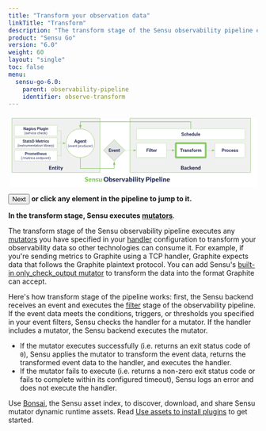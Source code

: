 ```yaml
---
title: "Transform your observation data"
linkTitle: "Transform"
description: "The transform stage of the Sensu observability pipeline executes mutators to transform your observation data into a format that other technologies can consume. Learn how Sensu manages data transformation in the observability pipeline."
product: "Sensu Go"
version: "6.0"
weight: 60
layout: "single"
toc: false
menu:
  sensu-go-6.0:
    parent: observability-pipeline
    identifier: observe-transform
---
```

<svg xmlns="http://www.w3.org/2000/svg" xmlns:xlink="http://www.w3.org/1999/xlink" xmlns:lucid="lucid" viewBox="0 0 1400 405" preserveAspectRatio="xMidYMid meet"><g transform="translate(14.423076923077076 20)" lucid:page-tab-id="0_0"><path d="M0 0h1823.08v553.85H0z" fill="#fff"/><a xlink:href="../observe-schedule/" target="_top"><path d="M668.26 0H1346v304.26H668.26z" stroke="#89c967" stroke-width="2" fill="#f0f0f0"/><path class="lucid-link lucid-hotspot lucid-overlay-hotspot" d="M668.26 0H1346v304.26H668.26z" fill="none"/></a><a xlink:href="../observe-filter/" target="_top"><path d="M706 143c0-1.66 1.34-3 3-3h161.7c1.67 0 3 1.34 3 3v74c0 1.66-1.33 3-3 3H709c-1.66 0-3-1.34-3-3z" stroke="#89c967" fill="#fff"/><use xlink:href="#a" transform="matrix(1,0,0,1,711.0000194281504,145) translate(49.23988381410256 43.76402243589744)"/><path class="lucid-link lucid-hotspot lucid-overlay-hotspot" d="M706 143c0-1.66 1.34-3 3-3h161.7c1.67 0 3 1.34 3 3v74c0 1.66-1.33 3-3 3H709c-1.66 0-3-1.34-3-3z" fill="none"/></a><a xlink:href="../observe-transform/" target="_top"><path d="M926 143c0-1.66 1.34-3 3-3h161.7c1.67 0 3 1.34 3 3v74c0 1.66-1.33 3-3 3H929c-1.66 0-3-1.34-3-3z" stroke="#89c967" stroke-width="10" fill="#fff"/><use xlink:href="#b" transform="matrix(1,0,0,1,931.0000194281495,145) translate(18.72230568910257 43.76402243589744)"/><path class="lucid-link lucid-hotspot lucid-overlay-hotspot" d="M926 143c0-1.66 1.34-3 3-3h161.7c1.67 0 3 1.34 3 3v74c0 1.66-1.33 3-3 3H929c-1.66 0-3-1.34-3-3z" fill="none"/></a><a xlink:href="../observe-process/" target="_top"><path d="M1146 143c0-1.66 1.34-3 3-3h161.7c1.67 0 3 1.34 3 3v74c0 1.66-1.33 3-3 3H1149c-1.66 0-3-1.34-3-3z" stroke="#89c967" fill="#fff"/><use xlink:href="#c" transform="matrix(1,0,0,1,1151.0000194281486,145) translate(32.23142027243589 43.76402243589744)"/><path class="lucid-link lucid-hotspot lucid-overlay-hotspot" d="M1146 143c0-1.66 1.34-3 3-3h161.7c1.67 0 3 1.34 3 3v74c0 1.66-1.33 3-3 3H1149c-1.66 0-3-1.34-3-3z" fill="none"/></a><path d="M641.9 180h47.22" stroke="#89c967" fill="none"/><path d="M641.93 180.5h-1.02l.5-.5-.5-.5h1.03z" fill="#89c967"/><path d="M703.88 180l-14.26 4.64v-9.28z" stroke="#89c967" fill="#89c967"/><path d="M874.7 180h29.92" stroke="#89c967" fill="none"/><path d="M874.72 180.5h-.5v-1h.5z" fill="#89c967"/><path d="M919.38 180l-14.26 4.64v-9.28z" stroke="#89c967" fill="#89c967"/><path d="M1099.2 180h29.92" stroke="#89c967" fill="none"/><path d="M1099.22 180.5h-.5v-1h.5z" fill="#89c967"/><path d="M1143.88 180l-14.26 4.64v-9.28z" stroke="#89c967" fill="#89c967"/><a xlink:href="../observe-entities/" target="_top"><path d="M5.58 0H500v304.26H5.58z" stroke="#89c967" stroke-width="2" fill="#f0f0f0"/><path class="lucid-link lucid-hotspot lucid-overlay-hotspot" d="M5.58 0H500v304.26H5.58z" fill="none"/></a><path d="M261 70h20.43v69.5" stroke="#89c967" fill="none"/><path d="M261 70.5h-.5v-1h.5z" fill="#89c967"/><path d="M281.43 139.5v.5M261 140h31.62" stroke="#89c967" fill="none"/><path d="M261 140.5h-.5v-1h.5z" fill="#89c967"/><path d="M307.38 140l-14.26 4.64v-9.28z" stroke="#89c967" fill="#89c967"/><path d="M261 210h20.43v-69.5" stroke="#89c967" fill="none"/><path d="M261 210.5h-.5v-1h.5z" fill="#89c967"/><path d="M281.43 140.5v-.5" stroke="#89c967" fill="none"/><path d="M390 222.5v58.9h190v-19.37" stroke="#89c967" stroke-width="3" fill="none"/><path d="M390 221h.7l.8-.03v1.57h-3v-1.6z" fill="#89c967"/><path d="M580 246.27l4.64 14.26h-9.28z" stroke="#89c967" stroke-width="3" fill="#89c967"/><a xlink:href="../observe-schedule/" target="_top"><path d="M899.36 260h221v40h-221z" stroke="#000" stroke-opacity="0" stroke-width="2" fill-opacity="0"/><use xlink:href="#d" transform="matrix(1,0,0,1,899.3635801059468,260) translate(53.80288461538462 28.471153846153847)"/><path class="lucid-link lucid-hotspot lucid-overlay-hotspot" d="M899.36 260h221v40h-221z" fill="none"/></a><a xlink:href="../observe-entities/" target="_top"><path d="M141 260h223.6v44.26H141z" stroke="#000" stroke-opacity="0" stroke-width="2" fill-opacity="0"/><use xlink:href="#e" transform="matrix(1,0,0,1,140.98668036289064,260) translate(71.86057692307692 28.471153846153847)"/><path class="lucid-link lucid-hotspot lucid-overlay-hotspot" d="M141 260h223.6v44.26H141z" fill="none"/></a><a xlink:href="../observe-events/" target="_top"><path d="M580 120l60 60-60 60-60-60z" stroke="#89c967" stroke-width="2" fill="#e5e5e5"/><use xlink:href="#f" transform="matrix(1,0,0,1,525,125) translate(23.611478365384613 63.76402243589744)"/><path class="lucid-link lucid-hotspot lucid-overlay-hotspot" d="M580 120l60 60-60 60-60-60z" fill="none"/></a><a xlink:href="../observe-schedule/" target="_top"><path d="M470 140c0 44.18-35.82 80-80 80s-80-35.82-80-80 35.82-80 80-80 80 35.82 80 80z" stroke="#89c967" stroke-width="2" fill="#fff"/><use xlink:href="#g" transform="matrix(1,0,0,1,315,65) translate(40.61373197115385 72.49599358974359)"/><use xlink:href="#h" transform="matrix(1,0,0,1,315,65) translate(4.678109975961533 96.59705528846155)"/><use xlink:href="#i" transform="matrix(1,0,0,1,315,65) translate(62.35163762019231 96.59705528846155)"/><path class="lucid-link lucid-hotspot lucid-overlay-hotspot" d="M470 140c0 44.18-35.82 80-80 80s-80-35.82-80-80 35.82-80 80-80 80 35.82 80 80z" fill="none"/></a><path d="M390 221.5V261h10.35v-44.62" stroke="#000" stroke-opacity="0" fill="none"/><path d="M400.35 201.62l4.64 14.26h-9.28z" stroke="#000" stroke-opacity="0" fill-opacity="0"/><a xlink:href="../observe-schedule/" target="_top"><path d="M20 43c0-1.66 1.34-3 3-3h234c1.66 0 3 1.34 3 3v54c0 1.66-1.34 3-3 3H23c-1.66 0-3-1.34-3-3z" stroke="#89c967" fill="#fff"/><use xlink:href="#j" transform="matrix(1,0,0,1,25,45) translate(44.63585486778845 21.400490785256405)"/><use xlink:href="#k" transform="matrix(1,0,0,1,25,45) translate(121.06908553685898 21.400490785256405)"/><use xlink:href="#l" transform="matrix(1,0,0,1,25,45) translate(50.15249399038461 44.719050480769226)"/><use xlink:href="#m" transform="matrix(1,0,0,1,25,45) translate(122.50262920673077 44.719050480769226)"/><path class="lucid-link lucid-hotspot lucid-overlay-hotspot" d="M20 43c0-1.66 1.34-3 3-3h234c1.66 0 3 1.34 3 3v54c0 1.66-1.34 3-3 3H23c-1.66 0-3-1.34-3-3z" fill="none"/></a><a xlink:href="../observe-schedule/" target="_top"><path d="M20 113c0-1.66 1.34-3 3-3h234c1.66 0 3 1.34 3 3v54c0 1.66-1.34 3-3 3H23c-1.66 0-3-1.34-3-3z" stroke="#89c967" fill="#fff"/><use xlink:href="#n" transform="matrix(1,0,0,1,25,115) translate(40.292186247996796 21.400490785256405)"/><use xlink:href="#o" transform="matrix(1,0,0,1,25,115) translate(112.97879732572116 21.400490785256405)"/><use xlink:href="#p" transform="matrix(1,0,0,1,25,115) translate(11.991436298076906 44.719050480769226)"/><use xlink:href="#q" transform="matrix(1,0,0,1,25,115) translate(158.83263221153848 44.719050480769226)"/><path class="lucid-link lucid-hotspot lucid-overlay-hotspot" d="M20 113c0-1.66 1.34-3 3-3h234c1.66 0 3 1.34 3 3v54c0 1.66-1.34 3-3 3H23c-1.66 0-3-1.34-3-3z" fill="none"/></a><a xlink:href="../observe-schedule/" target="_top"><path d="M20 183c0-1.66 1.34-3 3-3h234c1.66 0 3 1.34 3 3v54c0 1.66-1.34 3-3 3H23c-1.66 0-3-1.34-3-3z" stroke="#89c967" fill="#fff"/><use xlink:href="#r" transform="matrix(1,0,0,1,25,185) translate(53.57515775240384 21.400490785256405)"/><use xlink:href="#s" transform="matrix(1,0,0,1,25,185) translate(32.30675330528845 44.719050480769226)"/><use xlink:href="#t" transform="matrix(1,0,0,1,25,185) translate(116.04698768028847 44.719050480769226)"/><path class="lucid-link lucid-hotspot lucid-overlay-hotspot" d="M20 183c0-1.66 1.34-3 3-3h234c1.66 0 3 1.34 3 3v54c0 1.66-1.34 3-3 3H23c-1.66 0-3-1.34-3-3z" fill="none"/></a><a xlink:href="../" target="_top"><path d="M400 320h507.7v44H400z" stroke="#000" stroke-opacity="0" stroke-width="2" fill-opacity="0"/><use xlink:href="#u" transform="matrix(1,0,0,1,400,320) translate(14.36940418397478 36.19764280232888)"/><use xlink:href="#v" transform="matrix(1,0,0,1,400,320) translate(119.95503095996753 36.19764280232888)"/><use xlink:href="#w" transform="matrix(1,0,0,1,400,320) translate(356.5049763247307 36.19764280232888)"/><path class="lucid-link lucid-hotspot lucid-overlay-hotspot" d="M400 320h507.7v44H400z" fill="none"/></a><a xlink:href="../observe-schedule/" target="_top"><path d="M706 63c0-1.66 1.34-3 3-3h601.7c1.67 0 3 1.34 3 3v54c0 1.66-1.33 3-3 3H709c-1.66 0-3-1.34-3-3z" stroke="#89c967" fill="#fff"/><use xlink:href="#x" transform="matrix(1,0,0,1,711.0000194281504,65) translate(245.60206330128204 33.76402243589744)"/><path class="lucid-link lucid-hotspot lucid-overlay-hotspot" d="M706 63c0-1.66 1.34-3 3-3h601.7c1.67 0 3 1.34 3 3v54c0 1.66-1.33 3-3 3H709c-1.66 0-3-1.34-3-3z" fill="none"/></a><path d="M518.1 180h-23.3v-40h-7.42" stroke="#000" stroke-opacity="0" fill="none"/><path d="M472.62 140l14.26-4.64v9.28z" stroke="#000" stroke-opacity="0" fill-opacity="0"/><path d="M1009.86 58V20H390v18.38" stroke="#89c967" stroke-width="3" fill="none"/><path d="M1011.36 59.5h-3v-1.54h3z" fill="#89c967"/><path d="M390 54.15l-4.64-14.27h9.28z" stroke="#89c967" stroke-width="3" fill="#89c967"/><defs><path fill="#2c3458" d="M1006-595H430V0H130v-1456h948v243H430v376h576v242" id="y"/><path fill="#2c3458" d="M416 0H126v-1082h290V0zM271-1212c-92 0-162-61-162-150s68-149 162-149c93 0 162 60 162 149s-70 150-162 150" id="z"/><path fill="#2c3458" d="M416 0H126v-1536h290V0" id="A"/><path fill="#2c3458" d="M457-330c2 83 25 111 111 112 32 0 60-2 85-7V-6c-57 17-115 26-175 26-203 0-310-102-310-307v-583H10v-212h158v-266h289v266h185v212H457v540" id="B"/><path fill="#2c3458" d="M1031-175C952-60 797 20 609 20 287 20 60-206 72-543c12-330 180-559 505-559 309 0 482 214 477 537v118H365c15 134 115 234 263 234 111 0 198-40 261-121zM770-644c5-139-62-226-194-224-130 1-191 97-208 224h402" id="C"/><path fill="#2c3458" d="M719-811c-143-24-279 1-319 103V0H111v-1082h273l8 129c74-124 180-175 331-136" id="D"/><g id="a"><use transform="matrix(0.012520032051282052,0,0,0.012520032051282052,0,0)" xlink:href="#y"/><use transform="matrix(0.012520032051282052,0,0,0.012520032051282052,14.047475961538462,0)" xlink:href="#z"/><use transform="matrix(0.012520032051282052,0,0,0.012520032051282052,20.845853365384617,0)" xlink:href="#A"/><use transform="matrix(0.012520032051282052,0,0,0.012520032051282052,27.64423076923077,0)" xlink:href="#B"/><use transform="matrix(0.012520032051282052,0,0,0.012520032051282052,36.30809294871795,0)" xlink:href="#C"/><use transform="matrix(0.012520032051282052,0,0,0.012520032051282052,50.16776842948718,0)" xlink:href="#D"/></g><path fill="#2c3458" d="M1226-1213H780V0H480v-1213H40v-243h1186v243" id="E"/><path fill="#2c3458" d="M552-1102c254-4 435 134 435 383v469c1 103 15 180 43 233V0H738c-13-26-23-58-29-97C639-19 548 20 436 20 238 20 64-113 68-304c5-258 212-357 496-357h133c11-137-29-227-160-227-90 0-156 45-156 131H92c15-231 213-342 460-345zM357-325c0 76 61 124 142 124 88 0 168-45 198-105v-186H589c-152 2-232 51-232 167" id="F"/><path fill="#2c3458" d="M750-692c-1-124-48-174-173-175-81 0-142 35-183 104V0H105v-1082h272l9 125c77-97 181-145 311-145 244 0 342 151 342 403V0H750v-692" id="G"/><path fill="#2c3458" d="M529-185c94 0 168-33 168-114 0-35-18-63-53-83s-91-39-168-55C219-491 90-600 90-765c0-208 203-337 432-337 246 0 451 124 453 349H686c-2-91-62-143-165-143-86 0-151 41-153 117 0 32 16 57 46 77 63 43 257 69 335 100 151 60 229 153 229 291C978-13 554 93 282-28 162-81 60-190 56-344h274c5 106 86 159 199 159" id="H"/><path fill="#2c3458" d="M190-1174c-11-296 244-440 544-363l-3 224c-24-6-53-9-88-9-109 0-163 51-163 153v87h215v212H480V0H190v-870H29v-212h161v-92" id="I"/><path fill="#2c3458" d="M579 20C257 20 58-214 66-551c8-331 182-551 511-551 324 0 514 231 514 572 0 319-198 550-512 550zm-2-888c-169 0-222 141-222 338 0 181 61 317 224 317 170 0 223-137 223-338 0-178-64-317-225-317" id="J"/><path fill="#2c3458" d="M741-689c-2-124-40-177-163-178-82 0-141 34-178 102V0H111v-1082h271l9 121c77-94 180-141 311-141 139 0 235 55 287 165 76-110 184-165 325-165 249 0 348 151 348 411V0h-290v-690c-2-123-39-176-163-177-87 0-147 41-180 124l1 743H741v-689" id="K"/><g id="b"><use transform="matrix(0.012520032051282052,0,0,0.012520032051282052,0,0)" xlink:href="#E"/><use transform="matrix(0.012520032051282052,0,0,0.012520032051282052,15.049078525641026,0)" xlink:href="#D"/><use transform="matrix(0.012520032051282052,0,0,0.012520032051282052,24.025941506410255,0)" xlink:href="#F"/><use transform="matrix(0.012520032051282052,0,0,0.012520032051282052,37.77293669871795,0)" xlink:href="#G"/><use transform="matrix(0.012520032051282052,0,0,0.012520032051282052,52.13341346153847,0)" xlink:href="#H"/><use transform="matrix(0.012520032051282052,0,0,0.012520032051282052,65.31700721153845,0)" xlink:href="#I"/><use transform="matrix(0.012520032051282052,0,0,0.012520032051282052,74.50671073717947,0)" xlink:href="#J"/><use transform="matrix(0.012520032051282052,0,0,0.012520032051282052,89.00490785256409,0)" xlink:href="#D"/><use transform="matrix(0.012520032051282052,0,0,0.012520032051282052,98.35737179487178,0)" xlink:href="#K"/></g><path fill="#2c3458" d="M1245-974c0 302-233 466-552 461H430V0H130v-1456h568c323 5 547 167 547 482zm-303 2c1-143-93-241-237-241H430v457h268c151 1 244-71 244-216" id="L"/><path fill="#2c3458" d="M355-556c-2 203 30 338 206 343 102 3 181-63 182-161h271C1001-128 821 17 566 20 242 24 66-212 66-554c0-320 184-548 498-548 262 0 451 167 450 423H743c-1-108-75-193-184-189-162 6-202 123-204 312" id="M"/><g id="c"><use transform="matrix(0.012520032051282052,0,0,0.012520032051282052,0,0)" xlink:href="#L"/><use transform="matrix(0.012520032051282052,0,0,0.012520032051282052,16.53896233974359,0)" xlink:href="#D"/><use transform="matrix(0.012520032051282052,0,0,0.012520032051282052,25.44070512820513,0)" xlink:href="#J"/><use transform="matrix(0.012520032051282052,0,0,0.012520032051282052,39.93890224358975,0)" xlink:href="#M"/><use transform="matrix(0.012520032051282052,0,0,0.012520032051282052,53.310296474358985,0)" xlink:href="#C"/><use transform="matrix(0.012520032051282052,0,0,0.012520032051282052,67.16997195512822,0)" xlink:href="#H"/><use transform="matrix(0.012520032051282052,0,0,0.012520032051282052,80.35356570512822,0)" xlink:href="#H"/></g><path fill="#2c3458" d="M966-754c170 42 282 125 282 315 0 303-231 439-546 439H120v-1457h536c319 4 558 86 558 394 0 177-112 257-248 309zm-52 308c1-132-85-172-220-172H458v363h238c138 0 217-58 218-191zm-38-577c0-140-81-181-220-181H458v360c201-1 418 30 418-179" id="N"/><path fill="#2c3458" d="M572-1057c257 0 406 153 406 409V0c-68-4-160 9-208-12-30-14-45-72-60-107C623-47 539 18 382 16 189 13 70-77 70-270c0-183 145-251 311-298 78-21 176-33 295-36 8-132-26-216-144-216-125 0-159 78-268 78-94 0-104-95-146-151 112-100 257-164 454-164zM366-285c-2 73 41 96 114 96 97 0 140-35 196-89v-144c-104 4-184 15-248 46-39 19-61 43-62 91" id="O"/><path fill="#2c3458" d="M958-162C862-50 728 16 528 16 297 16 159-117 90-293c-49-124-51-307-4-437 70-194 223-323 484-323 177 0 287 60 380 153-36 45-67 98-109 136-73 33-113-34-174-50-21-5-46-11-77-11-169 4-215 131-220 304-6 205 103 354 302 295 57-17 74-74 140-74 25 0 42 10 56 27" id="P"/><path fill="#2c3458" d="M430-1497v839c57 1 95 0 120-37l196-292c22-33 48-50 100-50h284L862-668c-25 34-54 60-90 82 30 23 56 53 78 90L1142 0H862c-52-1-83-16-102-52L564-419c-19-31-28-40-74-40h-60V0H120v-1497h310" id="Q"/><path fill="#2c3458" d="M1024-162C926-48 781 16 578 16 325 16 169-111 94-299c-49-123-59-309-6-439 74-183 225-315 476-315 298 0 466 176 466 475 0 66-3 115-70 115H362c16 155 90 243 244 247 98 2 155-39 218-71 37-18 85-16 110 14zM752-643c-3-120-60-196-182-196-129 0-185 80-205 196h387" id="R"/><path fill="#2c3458" d="M612-820c-81 1-134 39-182 81V0H120v-1037h192c70-3 79 59 94 112 74-70 159-128 302-128 236 0 352 157 352 394V0H750v-659c0-96-44-162-138-161" id="S"/><path fill="#2c3458" d="M494-1057c110-3 175 36 236 85v-525h310V0H848c-79 3-80-75-100-131C671-51 581 16 426 16 225 16 127-123 78-290c-38-128-40-313 4-440 62-181 183-321 412-327zM370-515c0 153 21 293 164 293 98 0 150-43 196-97v-440c-41-45-87-70-162-70-160 0-198 144-198 314" id="T"/><g id="d"><use transform="matrix(0.014423076923076924,0,0,0.014423076923076924,0,0)" xlink:href="#N"/><use transform="matrix(0.014423076923076924,0,0,0.014423076923076924,18.923076923076923,0)" xlink:href="#O"/><use transform="matrix(0.014423076923076924,0,0,0.014423076923076924,34.47115384615385,0)" xlink:href="#P"/><use transform="matrix(0.014423076923076924,0,0,0.014423076923076924,48.49038461538461,0)" xlink:href="#Q"/><use transform="matrix(0.014423076923076924,0,0,0.014423076923076924,64.24038461538461,0)" xlink:href="#R"/><use transform="matrix(0.014423076923076924,0,0,0.014423076923076924,79.9326923076923,0)" xlink:href="#S"/><use transform="matrix(0.014423076923076924,0,0,0.014423076923076924,96.66346153846153,0)" xlink:href="#T"/></g><path fill="#2c3458" d="M1058-1457v260H460v340h458v250H460v347h598V0H120v-1457h938" id="U"/><path fill="#2c3458" d="M774-74c-71 55-172 90-290 90-196 0-304-108-304-303v-536c-70 1-146 12-146-61v-121l165-32 61-253c16-78 146-38 230-48v303h252v212H490v515c0 45 23 83 68 83 48 0 88-50 122 4" id="V"/><path fill="#2c3458" d="M440-1037V0H130v-1037h310zm-154-466c113 0 190 70 190 182 0 111-79 180-190 180-109 0-184-71-184-180 0-110 74-182 184-182" id="W"/><path fill="#2c3458" d="M544 269c-20 41-37 60-98 60H214L414-91 0-1037h274c46-1 73 23 84 54 69 190 150 371 209 571 68-189 134-380 199-571 10-28 45-55 82-54h250" id="X"/><g id="e"><use transform="matrix(0.014423076923076924,0,0,0.014423076923076924,0,0)" xlink:href="#U"/><use transform="matrix(0.014423076923076924,0,0,0.014423076923076924,16.298076923076923,0)" xlink:href="#S"/><use transform="matrix(0.014423076923076924,0,0,0.014423076923076924,33.02884615384615,0)" xlink:href="#V"/><use transform="matrix(0.014423076923076924,0,0,0.014423076923076924,44.56730769230769,0)" xlink:href="#W"/><use transform="matrix(0.014423076923076924,0,0,0.014423076923076924,52.78846153846154,0)" xlink:href="#V"/><use transform="matrix(0.014423076923076924,0,0,0.014423076923076924,64.32692307692308,0)" xlink:href="#X"/></g><path fill="#2c3458" d="M1006-631H430v390h676V0H130v-1456h974v243H430v347h576v235" id="Y"/><path fill="#2c3458" d="M516-353l201-729h302L654 0H378L13-1082h302" id="Z"/><g id="f"><use transform="matrix(0.012520032051282052,0,0,0.012520032051282052,0,0)" xlink:href="#Y"/><use transform="matrix(0.012520032051282052,0,0,0.012520032051282052,14.097556089743591,0)" xlink:href="#Z"/><use transform="matrix(0.012520032051282052,0,0,0.012520032051282052,26.893028846153847,0)" xlink:href="#C"/><use transform="matrix(0.012520032051282052,0,0,0.012520032051282052,40.75270432692308,0)" xlink:href="#G"/><use transform="matrix(0.012520032051282052,0,0,0.012520032051282052,55.11318108974359,0)" xlink:href="#B"/></g><path fill="#2c3458" d="M952-300H426L326 0H7l542-1456h278L1372 0h-319zM507-543h364l-183-545" id="aa"/><path fill="#2c3458" d="M505 20C221 18 69-239 69-549c0-302 153-553 438-553 119 0 211 41 277 122l12-102h262V-36c-8 305-208 458-520 462-160 1-335-76-403-170L263 80c72 81 159 121 262 121 172 1 260-107 243-294C701-18 614 20 505 20zm76-887c-165 0-223 147-223 339 0 172 66 314 221 314 88 0 151-33 189-99v-455c-39-66-101-99-187-99" id="ab"/><g id="g"><use transform="matrix(0.012520032051282052,0,0,0.012520032051282052,0,0)" xlink:href="#aa"/><use transform="matrix(0.012520032051282052,0,0,0.012520032051282052,17.252604166666668,0)" xlink:href="#ab"/><use transform="matrix(0.012520032051282052,0,0,0.012520032051282052,31.888521634615387,0)" xlink:href="#C"/><use transform="matrix(0.012520032051282052,0,0,0.012520032051282052,45.74819711538462,0)" xlink:href="#G"/><use transform="matrix(0.012520032051282052,0,0,0.012520032051282052,60.10867387820513,0)" xlink:href="#B"/></g><path fill="#2c3458" d="M319-664C304-226 428 158 661 357l-38 113c-89-49-172-133-254-248C142-97 71-578 194-1025c67-244 240-513 429-618l38 122c-201 153-330 502-342 857" id="ac"/><path fill="#2c3458" d="M599-131c141 0 220-65 285-146l113 88C906-50 770 20 589 20 281 21 93-214 93-545c0-223 93-397 233-485 74-48 154-72 240-72 300 2 449 218 445 537v77H278c0 197 129 357 321 357zm227-509c-3-180-88-310-260-310-170 0-264 140-282 310h542" id="ad"/><path fill="#2c3458" d="M497-251l268-831h189L566 0H425L33-1082h189" id="ae"/><path fill="#2c3458" d="M589-945c-131 0-219 81-264 174V0H140v-1082h175l6 136c83-104 191-156 324-156 229 0 346 129 346 387V0H806v-716c-2-153-65-229-217-229" id="af"/><path fill="#2c3458" d="M456 20C285 20 205-92 206-268v-671H9v-143h197v-262h185v262h202v143H391v671c-9 125 92 149 207 118V0c-49 13-96 20-142 20" id="ag"/><g id="h"><use transform="matrix(0.00939002403846154,0,0,0.00939002403846154,0,0)" xlink:href="#ac"/><use transform="matrix(0.00939002403846154,0,0,0.00939002403846154,6.5730168269230775,0)" xlink:href="#ad"/><use transform="matrix(0.00939002403846154,0,0,0.00939002403846154,16.639122596153847,0)" xlink:href="#ae"/><use transform="matrix(0.00939002403846154,0,0,0.00939002403846154,25.831956129807693,0)" xlink:href="#ad"/><use transform="matrix(0.00939002403846154,0,0,0.00939002403846154,36.02013221153847,0)" xlink:href="#af"/><use transform="matrix(0.00939002403846154,0,0,0.00939002403846154,46.63085937500001,0)" xlink:href="#ag"/></g><path fill="#2c3458" d="M632-1102c291 0 422 251 422 573 0 297-141 548-419 549-131 0-235-42-310-125v521H140v-1498h169l9 120c75-93 180-140 314-140zm-53 971c207 0 290-180 290-419 0-218-92-395-292-395-112 0-196 50-252 149v517c55 99 140 148 254 148" id="ah"/><path fill="#2c3458" d="M663-916c-163-27-288 18-338 148V0H140v-1082h180l3 125c61-97 147-145 258-145 36 0 63 5 82 14v172" id="ai"/><path fill="#2c3458" d="M584 20C278 26 81-227 91-551c10-320 175-545 491-551 308-5 503 247 494 573-9 322-175 543-492 549zm-2-970c-208 0-305 185-305 421 0 216 106 398 307 398 211 0 307-186 307-420 0-214-109-399-309-399" id="aj"/><path fill="#2c3458" d="M520 20C244 20 95-247 95-550c0-298 151-550 427-552 127 0 227 43 301 130v-564h185V0H838l-9-116C755-25 652 20 520 20zm48-965c-210 0-288 177-288 416 0 218 87 392 286 392 117 0 203-53 257-158v-497c-55-102-140-153-255-153" id="ak"/><path fill="#2c3458" d="M491 20c-241-1-355-148-355-398v-704h185v699c0 164 67 246 200 246 141 0 235-53 282-158v-787h185V0H812l-4-107C736-22 630 20 491 20" id="al"/><path fill="#2c3458" d="M277-555c0 244 77 420 297 424 127 2 249-93 255-210h175C980-127 805 20 574 20 258 20 81-222 92-562c11-319 164-533 481-540 237-5 426 165 431 392H829c-7-133-115-242-256-240-209 4-296 166-296 395" id="am"/><path fill="#2c3458" d="M38 357C331 141 457-487 337-984c-53-219-157-429-299-546l39-113c190 106 362 378 431 621 75 268 76 597 0 868C440 88 266 365 77 470" id="an"/><g id="i"><use transform="matrix(0.00939002403846154,0,0,0.00939002403846154,0,0)" xlink:href="#ah"/><use transform="matrix(0.00939002403846154,0,0,0.00939002403846154,10.789137620192308,0)" xlink:href="#ai"/><use transform="matrix(0.00939002403846154,0,0,0.00939002403846154,17.108623798076927,0)" xlink:href="#aj"/><use transform="matrix(0.00939002403846154,0,0,0.00939002403846154,28.076171875000007,0)" xlink:href="#ak"/><use transform="matrix(0.00939002403846154,0,0,0.00939002403846154,38.921649639423094,0)" xlink:href="#al"/><use transform="matrix(0.00939002403846154,0,0,0.00939002403846154,49.52298677884617,0)" xlink:href="#am"/><use transform="matrix(0.00939002403846154,0,0,0.00939002403846154,59.589092548076934,0)" xlink:href="#ad"/><use transform="matrix(0.00939002403846154,0,0,0.00939002403846154,69.77726862980771,0)" xlink:href="#ai"/><use transform="matrix(0.00939002403846154,0,0,0.00939002403846154,76.28455528846155,0)" xlink:href="#an"/></g><path fill="#2c3458" d="M1314 0h-300L430-958V0H130v-1456h300l585 960v-960h299V0" id="ao"/><g id="j"><use transform="matrix(0.010955028044871796,0,0,0.010955028044871796,0,0)" xlink:href="#ao"/><use transform="matrix(0.010955028044871796,0,0,0.010955028044871796,15.840970552884617,0)" xlink:href="#F"/><use transform="matrix(0.010955028044871796,0,0,0.010955028044871796,27.86959134615385,0)" xlink:href="#ab"/><use transform="matrix(0.010955028044871796,0,0,0.010955028044871796,40.67601913060898,0)" xlink:href="#z"/><use transform="matrix(0.010955028044871796,0,0,0.010955028044871796,46.624599358974365,0)" xlink:href="#J"/><use transform="matrix(0.010955028044871796,0,0,0.010955028044871796,59.310521834935905,0)" xlink:href="#H"/></g><path fill="#2c3458" d="M463 20c-241-1-359-147-359-393v-709h289v699c0 113 51 169 154 169 98 0 165-34 202-102v-766h290V0H767l-8-110C688-23 589 20 463 20" id="ap"/><g id="k"><use transform="matrix(0.010955028044871796,0,0,0.010955028044871796,0,0)" xlink:href="#L"/><use transform="matrix(0.010955028044871796,0,0,0.010955028044871796,14.471592047275642,0)" xlink:href="#A"/><use transform="matrix(0.010955028044871796,0,0,0.010955028044871796,20.42017227564103,0)" xlink:href="#ap"/><use transform="matrix(0.010955028044871796,0,0,0.010955028044871796,32.97463441506411,0)" xlink:href="#ab"/><use transform="matrix(0.010955028044871796,0,0,0.010955028044871796,45.78106219951925,0)" xlink:href="#z"/><use transform="matrix(0.010955028044871796,0,0,0.010955028044871796,51.72964242788463,0)" xlink:href="#G"/></g><path fill="#2c3458" d="M538-131c121 0 232-49 232-156 0-50-20-88-56-117-73-60-334-92-420-143-92-55-162-110-162-238 0-190 192-317 400-317 223 0 414 129 413 338H759c0-108-110-186-227-186-119 0-215 53-215 159 0 45 18 78 53 101 76 52 331 90 416 139 98 57 169 115 169 251C955-92 760 20 538 20c-176 0-314-68-386-174-38-55-57-115-57-179h185c6 129 116 202 258 202" id="aq"/><path fill="#2c3458" d="M341 0H156v-1082h185V0zm-91-1264c-68 0-108-42-109-105 0-62 41-107 109-107s110 44 110 107-42 105-110 105" id="ar"/><g id="l"><use transform="matrix(0.00939002403846154,0,0,0.00939002403846154,0,0)" xlink:href="#ac"/><use transform="matrix(0.00939002403846154,0,0,0.00939002403846154,6.5730168269230775,0)" xlink:href="#aq"/><use transform="matrix(0.00939002403846154,0,0,0.00939002403846154,16.488882211538463,0)" xlink:href="#ad"/><use transform="matrix(0.00939002403846154,0,0,0.00939002403846154,26.677058293269234,0)" xlink:href="#ai"/><use transform="matrix(0.00939002403846154,0,0,0.00939002403846154,33.35336538461539,0)" xlink:href="#ae"/><use transform="matrix(0.00939002403846154,0,0,0.00939002403846154,42.66826923076923,0)" xlink:href="#ar"/><use transform="matrix(0.00939002403846154,0,0,0.00939002403846154,47.33511117788462,0)" xlink:href="#am"/><use transform="matrix(0.00939002403846154,0,0,0.00939002403846154,57.40121694711539,0)" xlink:href="#ad"/></g><path fill="#2c3458" d="M589-945c-131 0-219 81-264 174V0H140v-1536h185v585c82-101 189-151 320-151 229 0 346 129 346 387V0H806v-716c-2-153-65-229-217-229" id="as"/><path fill="#2c3458" d="M442-501L326-380V0H141v-1536h185v929c135-169 291-317 436-475h225L566-630 1036 0H819" id="at"/><g id="m"><use transform="matrix(0.00939002403846154,0,0,0.00939002403846154,0,0)" xlink:href="#am"/><use transform="matrix(0.00939002403846154,0,0,0.00939002403846154,10.06610576923077,0)" xlink:href="#as"/><use transform="matrix(0.00939002403846154,0,0,0.00939002403846154,20.658052884615387,0)" xlink:href="#ad"/><use transform="matrix(0.00939002403846154,0,0,0.00939002403846154,30.846228966346157,0)" xlink:href="#am"/><use transform="matrix(0.00939002403846154,0,0,0.00939002403846154,40.91233473557693,0)" xlink:href="#at"/><use transform="matrix(0.00939002403846154,0,0,0.00939002403846154,50.65917968750001,0)" xlink:href="#an"/></g><path fill="#2c3458" d="M658-217c127 0 227-49 227-165 0-57-21-98-60-130-79-64-370-142-463-196-162-95-248-210-248-361 0-280 246-403 537-407 213-3 383 84 467 216 45 69 68 147 68 234H886c0-139-96-211-240-211-129 0-232 55-232 169 0 47 24 87 72 119s117 62 210 90c171 51 295 115 373 191s117 171 117 284c-2 272-237 411-528 404C331 13 78-135 69-458h301c0 161 96 241 288 241" id="au"/><path fill="#2c3458" d="M130 0v-1456h448c435 14 673 299 665 762-5 285-130 500-319 606C822-31 708 0 581 0H130zm809-685c9-311-79-526-361-528H430v972h145c252-2 356-181 364-444" id="av"/><g id="n"><use transform="matrix(0.010955028044871796,0,0,0.010955028044871796,0,0)" xlink:href="#au"/><use transform="matrix(0.010955028044871796,0,0,0.010955028044871796,13.792380308493591,0)" xlink:href="#B"/><use transform="matrix(0.010955028044871796,0,0,0.010955028044871796,21.373259715544876,0)" xlink:href="#F"/><use transform="matrix(0.010955028044871796,0,0,0.010955028044871796,33.40188050881411,0)" xlink:href="#B"/><use transform="matrix(0.010955028044871796,0,0,0.010955028044871796,40.982759915865394,0)" xlink:href="#H"/><use transform="matrix(0.010955028044871796,0,0,0.010955028044871796,52.51840444711539,0)" xlink:href="#av"/></g><path fill="#2c3458" d="M522-1456L896-400l372-1056h394V0h-301c-7-379 15-728 30-1085L998 0H792L400-1084c15 357 37 705 30 1084H130v-1456h392" id="aw"/><g id="o"><use transform="matrix(0.010955028044871796,0,0,0.010955028044871796,0,0)" xlink:href="#aw"/><use transform="matrix(0.010955028044871796,0,0,0.010955028044871796,19.6533203125,0)" xlink:href="#C"/><use transform="matrix(0.010955028044871796,0,0,0.010955028044871796,31.78053635817308,0)" xlink:href="#B"/><use transform="matrix(0.010955028044871796,0,0,0.010955028044871796,39.361415765224365,0)" xlink:href="#D"/><use transform="matrix(0.010955028044871796,0,0,0.010955028044871796,47.54482171474359,0)" xlink:href="#z"/><use transform="matrix(0.010955028044871796,0,0,0.010955028044871796,53.49340194310899,0)" xlink:href="#M"/><use transform="matrix(0.010955028044871796,0,0,0.010955028044871796,65.19337189503206,0)" xlink:href="#H"/></g><path fill="#2c3458" d="M1240-945c-141 0-250 95-250 227V0H804v-709c0-157-77-236-231-236-121 0-204 52-249 155V0H139v-1082h175l5 120c79-93 186-140 321-140 151 0 254 58 309 174 69-98 181-174 345-174 237 0 362 126 362 377V0h-185v-714c-2-159-67-231-231-231" id="ax"/><path fill="#2c3458" d="M561-1102c238-4 403 126 403 351v498c0 99 13 178 38 237V0H808c-11-21-19-59-26-114C696-25 593 20 474 20c-199 0-368-130-365-320 4-251 214-359 490-356h180v-85c-1-135-86-212-229-212-115 0-232 67-233 171H131c20-205 206-316 430-320zM294-326c0 117 90 185 207 185 122 0 239-75 278-162v-222H634c-227 0-340 66-340 199" id="ay"/><g id="p"><use transform="matrix(0.00939002403846154,0,0,0.00939002403846154,0,0)" xlink:href="#ac"/><use transform="matrix(0.00939002403846154,0,0,0.00939002403846154,6.5730168269230775,0)" xlink:href="#ar"/><use transform="matrix(0.00939002403846154,0,0,0.00939002403846154,11.239858774038463,0)" xlink:href="#af"/><use transform="matrix(0.00939002403846154,0,0,0.00939002403846154,21.850585937500004,0)" xlink:href="#aq"/><use transform="matrix(0.00939002403846154,0,0,0.00939002403846154,31.76645132211539,0)" xlink:href="#ag"/><use transform="matrix(0.00939002403846154,0,0,0.00939002403846154,38.04837740384616,0)" xlink:href="#ai"/><use transform="matrix(0.00939002403846154,0,0,0.00939002403846154,44.55566406250001,0)" xlink:href="#al"/><use transform="matrix(0.00939002403846154,0,0,0.00939002403846154,55.15700120192309,0)" xlink:href="#ax"/><use transform="matrix(0.00939002403846154,0,0,0.00939002403846154,72.01209435096155,0)" xlink:href="#ad"/><use transform="matrix(0.00939002403846154,0,0,0.00939002403846154,82.20027043269232,0)" xlink:href="#af"/><use transform="matrix(0.00939002403846154,0,0,0.00939002403846154,92.81099759615388,0)" xlink:href="#ag"/><use transform="matrix(0.00939002403846154,0,0,0.00939002403846154,99.09292367788464,0)" xlink:href="#ay"/><use transform="matrix(0.00939002403846154,0,0,0.00939002403846154,109.5534104567308,0)" xlink:href="#ag"/><use transform="matrix(0.00939002403846154,0,0,0.00939002403846154,115.83533653846158,0)" xlink:href="#ar"/><use transform="matrix(0.00939002403846154,0,0,0.00939002403846154,120.50217848557696,0)" xlink:href="#aj"/><use transform="matrix(0.00939002403846154,0,0,0.00939002403846154,131.46972656250003,0)" xlink:href="#af"/></g><path fill="#2c3458" d="M341 0H156v-1536h185V0" id="az"/><path fill="#2c3458" d="M634-1102c292 0 422 254 422 573 0 298-143 547-420 549-137 0-242-48-317-145L310 0H140v-1536h185v573c75-93 178-139 309-139zm-44 965c207 0 281-175 281-413 0-224-79-395-283-395-122 0-210 57-263 170v468c57 113 145 170 265 170" id="aA"/><path fill="#2c3458" d="M494-271l252-811h198L509 167C425 381 299 474 84 421V271c167 16 242-37 283-173l41-110L22-1082h202" id="aB"/><g id="q"><use transform="matrix(0.00939002403846154,0,0,0.00939002403846154,0,0)" xlink:href="#az"/><use transform="matrix(0.00939002403846154,0,0,0.00939002403846154,4.666841947115385,0)" xlink:href="#ar"/><use transform="matrix(0.00939002403846154,0,0,0.00939002403846154,9.33368389423077,0)" xlink:href="#aA"/><use transform="matrix(0.00939002403846154,0,0,0.00939002403846154,20.12282151442308,0)" xlink:href="#ai"/><use transform="matrix(0.00939002403846154,0,0,0.00939002403846154,26.254507211538467,0)" xlink:href="#ay"/><use transform="matrix(0.00939002403846154,0,0,0.00939002403846154,36.71499399038462,0)" xlink:href="#ai"/><use transform="matrix(0.00939002403846154,0,0,0.00939002403846154,43.391301081730774,0)" xlink:href="#aB"/><use transform="matrix(0.00939002403846154,0,0,0.00939002403846154,52.49023437500001,0)" xlink:href="#an"/></g><path fill="#2c3458" d="M750-685c-1-124-48-182-173-182-85 0-146 33-184 98V0H104v-1536h289v572c77-92 173-138 289-138 235 0 357 136 357 409V0H750v-685" id="aC"/><g id="r"><use transform="matrix(0.010955028044871796,0,0,0.010955028044871796,0,0)" xlink:href="#L"/><use transform="matrix(0.010955028044871796,0,0,0.010955028044871796,14.471592047275642,0)" xlink:href="#D"/><use transform="matrix(0.010955028044871796,0,0,0.010955028044871796,22.26061698717949,0)" xlink:href="#J"/><use transform="matrix(0.010955028044871796,0,0,0.010955028044871796,34.94653946314103,0)" xlink:href="#K"/><use transform="matrix(0.010955028044871796,0,0,0.010955028044871796,54.36980418669872,0)" xlink:href="#C"/><use transform="matrix(0.010955028044871796,0,0,0.010955028044871796,66.4970202323718,0)" xlink:href="#B"/><use transform="matrix(0.010955028044871796,0,0,0.010955028044871796,74.07789963942308,0)" xlink:href="#aC"/><use transform="matrix(0.010955028044871796,0,0,0.010955028044871796,86.63236177884616,0)" xlink:href="#C"/><use transform="matrix(0.010955028044871796,0,0,0.010955028044871796,98.75957782451924,0)" xlink:href="#ap"/><use transform="matrix(0.010955028044871796,0,0,0.010955028044871796,111.31403996394232,0)" xlink:href="#H"/></g><path fill="#2c3458" d="M177 125H18l608-1581h158" id="aD"/><g id="s"><use transform="matrix(0.00939002403846154,0,0,0.00939002403846154,0,0)" xlink:href="#ac"/><use transform="matrix(0.00939002403846154,0,0,0.00939002403846154,6.5730168269230775,0)" xlink:href="#aD"/><use transform="matrix(0.00939002403846154,0,0,0.00939002403846154,14.498197115384617,0)" xlink:href="#ax"/><use transform="matrix(0.00939002403846154,0,0,0.00939002403846154,31.35329026442308,0)" xlink:href="#ad"/><use transform="matrix(0.00939002403846154,0,0,0.00939002403846154,41.541466346153854,0)" xlink:href="#ag"/><use transform="matrix(0.00939002403846154,0,0,0.00939002403846154,47.82339242788463,0)" xlink:href="#ai"/><use transform="matrix(0.00939002403846154,0,0,0.00939002403846154,54.33067908653848,0)" xlink:href="#ar"/><use transform="matrix(0.00939002403846154,0,0,0.00939002403846154,58.99752103365386,0)" xlink:href="#am"/><use transform="matrix(0.00939002403846154,0,0,0.00939002403846154,69.06362680288463,0)" xlink:href="#aq"/></g><g id="t"><use transform="matrix(0.00939002403846154,0,0,0.00939002403846154,0,0)" xlink:href="#ad"/><use transform="matrix(0.00939002403846154,0,0,0.00939002403846154,10.18817608173077,0)" xlink:href="#af"/><use transform="matrix(0.00939002403846154,0,0,0.00939002403846154,20.79890324519231,0)" xlink:href="#ak"/><use transform="matrix(0.00939002403846154,0,0,0.00939002403846154,31.644381009615383,0)" xlink:href="#ah"/><use transform="matrix(0.00939002403846154,0,0,0.00939002403846154,42.433518629807686,0)" xlink:href="#aj"/><use transform="matrix(0.00939002403846154,0,0,0.00939002403846154,53.401066706730774,0)" xlink:href="#ar"/><use transform="matrix(0.00939002403846154,0,0,0.00939002403846154,58.06790865384616,0)" xlink:href="#af"/><use transform="matrix(0.00939002403846154,0,0,0.00939002403846154,68.67863581730771,0)" xlink:href="#ag"/><use transform="matrix(0.00939002403846154,0,0,0.00939002403846154,74.96056189903848,0)" xlink:href="#an"/></g><path fill="#89c967" d="M524-252c120-1 200-49 194-169-8-162-195-164-324-209-183-64-330-162-324-410 5-208 127-332 287-396 178-72 447-26 571 54 32 21 62 40 88 64l-84 157c-19 43-73 61-124 33-64-36-131-79-234-79-114 0-188 47-188 150 0 109 114 131 206 161 219 72 447 139 444 429-3 234-123 379-300 445-265 98-584-9-722-154l100-158c22-40 88-51 134-21 74 48 151 104 276 103" id="aE"/><path fill="#89c967" d="M1024-162C926-48 781 16 578 16 325 16 169-111 94-299c-49-123-59-309-6-439 74-183 225-315 476-315 298 0 466 176 466 475 0 66-3 115-70 115H362c16 155 90 243 244 247 98 2 155-39 218-71 37-18 85-16 110 14zM752-643c-3-120-60-196-182-196-129 0-185 80-205 196h387" id="aF"/><path fill="#89c967" d="M612-820c-81 1-134 39-182 81V0H120v-1037h192c70-3 79 59 94 112 74-70 159-128 302-128 236 0 352 157 352 394V0H750v-659c0-96-44-162-138-161" id="aG"/><path fill="#89c967" d="M56-725c5-259 241-361 518-318 104 16 188 63 250 124l-70 109c-15 22-27 35-60 35-81 0-126-60-222-60-69 0-122 24-122 85 0 75 88 87 152 109 156 54 328 97 328 304C830-90 649 16 394 16 236 16 110-38 22-112c35-48 58-109 103-146 116-42 152 74 285 65 73-5 130-23 130-90 0-78-87-92-154-113C219-449 52-505 56-725" id="aH"/><path fill="#89c967" d="M452 16c-236 0-352-157-352-395v-658h310v658c0 97 43 162 138 161 82-1 133-37 182-80v-739h310V0H848c-67 5-80-61-95-112C679-41 594 16 452 16" id="aI"/><g id="u"><use transform="matrix(0.018337205067035907,0,0,0.018337205067035907,0,0)" xlink:href="#aE"/><use transform="matrix(0.018337205067035907,0,0,0.018337205067035907,19.877530292666922,0)" xlink:href="#aF"/><use transform="matrix(0.018337205067035907,0,0,0.018337205067035907,39.82840940560199,0)" xlink:href="#aG"/><use transform="matrix(0.018337205067035907,0,0,0.018337205067035907,61.09956728336364,0)" xlink:href="#aH"/><use transform="matrix(0.018337205067035907,0,0,0.018337205067035907,77.23630774235524,0)" xlink:href="#aI"/></g><path fill="#2c3458" d="M1504-1022c73 177 73 411 0 587-110 265-336 451-702 451-365 0-594-187-704-451-73-177-73-412 0-588 110-265 339-450 704-450s592 187 702 451zM802-264c280 0 410-182 410-465 0-282-131-465-410-465-281 0-412 182-412 465 0 284 130 465 412 465" id="aJ"/><path fill="#2c3458" d="M666 16c-127 3-195-56-255-124C401-53 395 0 326 0H120v-1497h310v570c74-71 163-129 304-126 201 5 299 137 348 303 38 127 40 313-4 439-63 179-182 322-412 327zm124-543c0-153-21-288-164-293-99-3-151 43-196 98v440c40 45 88 70 162 70 160 0 198-144 198-315" id="aK"/><path fill="#2c3458" d="M56-725c5-259 241-361 518-318 104 16 188 63 250 124l-70 109c-15 22-27 35-60 35-81 0-126-60-222-60-69 0-122 24-122 85 0 75 88 87 152 109 156 54 328 97 328 304C830-90 649 16 394 16 236 16 110-38 22-112c35-48 58-109 103-146 116-42 152 74 285 65 73-5 130-23 130-90 0-78-87-92-154-113C219-449 52-505 56-725" id="aL"/><path fill="#2c3458" d="M768-795c-14 65-88 29-146 29-81 0-145 43-192 130V0H120v-1037c73 2 156-8 222 4 64 11 52 105 69 166 65-96 144-190 283-190 47 0 85 11 114 34" id="aM"/><path fill="#2c3458" d="M694 0H412L10-1037h258c43-1 77 23 86 54 69 227 146 446 203 684 58-239 142-456 211-684 10-29 42-55 82-54h246" id="aN"/><path fill="#2c3458" d="M440-1497V0H130v-1497h310" id="aO"/><g id="v"><use transform="matrix(0.018337205067035907,0,0,0.018337205067035907,0,0)" xlink:href="#aJ"/><use transform="matrix(0.018337205067035907,0,0,0.018337205067035907,29.33952810725745,0)" xlink:href="#aK"/><use transform="matrix(0.018337205067035907,0,0,0.018337205067035907,50.6106859850191,0)" xlink:href="#aL"/><use transform="matrix(0.018337205067035907,0,0,0.018337205067035907,66.7474264440107,0)" xlink:href="#R"/><use transform="matrix(0.018337205067035907,0,0,0.018337205067035907,86.69830555694577,0)" xlink:href="#aM"/><use transform="matrix(0.018337205067035907,0,0,0.018337205067035907,101.84483694231743,0)" xlink:href="#aN"/><use transform="matrix(0.018337205067035907,0,0,0.018337205067035907,122.12578574645914,0)" xlink:href="#O"/><use transform="matrix(0.018337205067035907,0,0,0.018337205067035907,141.89329280872386,0)" xlink:href="#aK"/><use transform="matrix(0.018337205067035907,0,0,0.018337205067035907,163.1644506864855,0)" xlink:href="#W"/><use transform="matrix(0.018337205067035907,0,0,0.018337205067035907,173.61665757469598,0)" xlink:href="#aO"/><use transform="matrix(0.018337205067035907,0,0,0.018337205067035907,184.06886446290645,0)" xlink:href="#W"/><use transform="matrix(0.018337205067035907,0,0,0.018337205067035907,194.5210713511169,0)" xlink:href="#V"/><use transform="matrix(0.018337205067035907,0,0,0.018337205067035907,209.19083540474566,0)" xlink:href="#X"/></g><path fill="#2c3458" d="M1220-981c0 346-230 490-586 494H458V0H120v-1457h514c350 4 586 140 586 476zm-338 0c0-152-92-223-248-223H458v462h176c169 2 248-80 248-239" id="aP"/><path fill="#2c3458" d="M666 16c-111 3-175-34-236-85v398H120v-1366h192c78-3 80 73 99 128 76-81 169-148 323-148 201 0 299 140 348 307 38 128 40 313-4 439-63 179-182 321-412 327zm124-543c0-153-21-288-164-293-99-3-151 43-196 98v440c40 45 88 70 162 70 160 0 198-144 198-315" id="aQ"/><g id="w"><use transform="matrix(0.018337205067035907,0,0,0.018337205067035907,0,0)" xlink:href="#aP"/><use transform="matrix(0.018337205067035907,0,0,0.018337205067035907,23.39827366553782,0)" xlink:href="#W"/><use transform="matrix(0.018337205067035907,0,0,0.018337205067035907,33.850480553748284,0)" xlink:href="#aQ"/><use transform="matrix(0.018337205067035907,0,0,0.018337205067035907,55.04828961124179,0)" xlink:href="#R"/><use transform="matrix(0.018337205067035907,0,0,0.018337205067035907,74.99916872417685,0)" xlink:href="#aO"/><use transform="matrix(0.018337205067035907,0,0,0.018337205067035907,85.45137561238732,0)" xlink:href="#W"/><use transform="matrix(0.018337205067035907,0,0,0.018337205067035907,95.90358250059779,0)" xlink:href="#S"/><use transform="matrix(0.018337205067035907,0,0,0.018337205067035907,117.17474037835945,0)" xlink:href="#R"/></g><path fill="#2c3458" d="M488 20C204 20 66-234 66-549c0-305 140-551 424-553 105 0 192 39 261 118v-552h290V0H780l-14-115C694-25 601 20 488 20zM355-528c0 176 51 314 207 314 89 0 152-38 189-113v-427c-36-75-98-113-187-113-139 0-209 113-209 339" id="aR"/><g id="x"><use transform="matrix(0.012520032051282052,0,0,0.012520032051282052,0,0)" xlink:href="#au"/><use transform="matrix(0.012520032051282052,0,0,0.012520032051282052,15.762720352564104,0)" xlink:href="#M"/><use transform="matrix(0.012520032051282052,0,0,0.012520032051282052,29.134114583333336,0)" xlink:href="#aC"/><use transform="matrix(0.012520032051282052,0,0,0.012520032051282052,43.48207131410257,0)" xlink:href="#C"/><use transform="matrix(0.012520032051282052,0,0,0.012520032051282052,57.341746794871796,0)" xlink:href="#aR"/><use transform="matrix(0.012520032051282052,0,0,0.012520032051282052,71.78986378205128,0)" xlink:href="#ap"/><use transform="matrix(0.012520032051282052,0,0,0.012520032051282052,86.13782051282051,0)" xlink:href="#A"/><use transform="matrix(0.012520032051282052,0,0,0.012520032051282052,92.93619791666667,0)" xlink:href="#C"/></g></defs></g>
<!--Source at https://app.lucidchart.com/invitations/accept/a3046de2-e58e-4778-b4b8-0d5bc3c73c8d--> </svg>

**<button onclick="window.location.href='../observe-process';">Next</button> or click any element in the pipeline to jump to it.**

**In the transform stage, Sensu executes [mutators][1]**.

The transform stage of the Sensu observability pipeline executes any [mutators][1] you have specified in your [handler][2] configuration to transform your observability data so other technologies can consume it.
For example, if you're sending metrics to Graphite using a TCP handler, Graphite expects data that follows the Graphite plaintext protocol.
You can add Sensu's [built-in only_check_output mutator][4] to transform the data into the format Graphite can accept.

Here's how transform stage of the pipeline works: first, the Sensu backend receives an event and executes the [filter][3] stage of the observability pipeline.
If the event data meets the conditions, triggers, or thresholds you specified in your event filters, Sensu checks the handler for a mutator.
If the handler includes a mutator, the Sensu backend executes the mutator.

* If the mutator executes successfully (i.e. returns an exit status code of `0`), Sensu applies the mutator to transform the event data, returns the transformed event data to the handler, and executes the handler.
* If the mutator fails to execute (i.e. returns a non-zero exit status code or fails to complete within its configured timeout), Sensu logs an error and does not execute the handler.

Use [Bonsai][5], the Sensu asset index, to discover, download, and share Sensu mutator dynamic runtime assets.
Read [Use assets to install plugins][6] to get started.


[1]: mutators/
[2]: ../observe-process/handlers/
[3]: ../observe-filter/
[4]: mutators/#built-in-mutator-only_check_output
[5]: https://bonsai.sensu.io/
[6]: ../../operations/deploy-sensu/use-assets-to-install-plugins/

